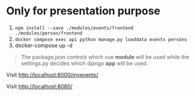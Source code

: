 # Only for presentation purpose

1. `npm install --save ./modules/events/frontend ./modules/person/frontend`
2. `docker compose exec api python manage.py loaddata events persons`
3. docker-compose up -d

> The package.json controls which vue **module** will be used while the settings.py decides which django **app** will be used.

Visit [http://localhost:8000/myevents/](http://localhost:8000/myevents/)

Visit [http://localhost:8080/](http://localhost:8080/)
